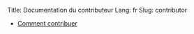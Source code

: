 Title: Documentation du contributeur
Lang: fr
Slug: contributor

* [Comment contribuer]({filename}/pages/contributor/contribute.fr.md)
